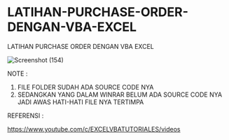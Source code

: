 # LATIHAN-PURCHASE-ORDER-DENGAN-VBA-EXCEL
LATIHAN PURCHASE ORDER DENGAN VBA EXCEL

![Screenshot (154)](https://user-images.githubusercontent.com/57186921/123499886-70126d80-d66c-11eb-8d0b-87fb78a19db3.png)

NOTE :

1. FILE FOLDER SUDAH ADA SOURCE CODE NYA
2. SEDANGKAN YANG DALAM WINRAR BELUM ADA SOURCE CODE NYA JADI AWAS HATI-HATI FILE NYA TERTIMPA


REFERENSI :

https://www.youtube.com/c/EXCELVBATUTORIALES/videos
